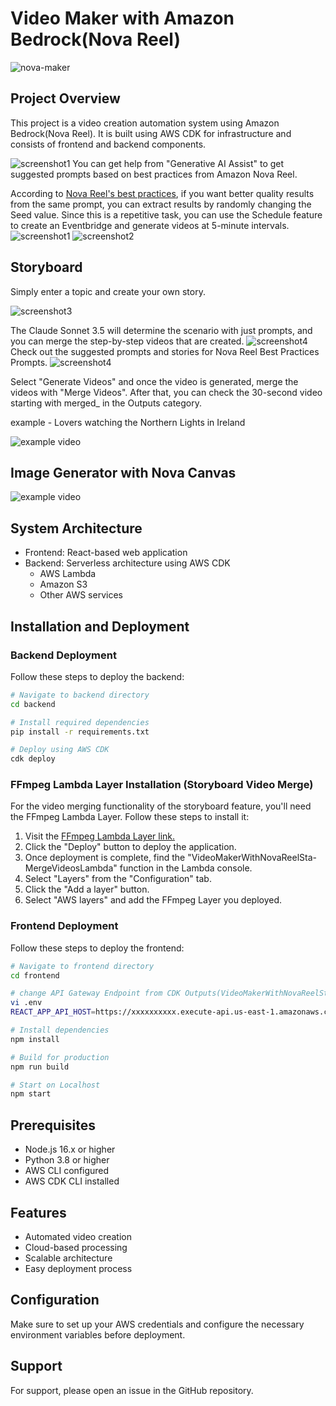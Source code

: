 # Video Maker with Amazon Bedrock(Nova Reel)
![nova-maker](./docs/images/nova-maker-architecture.jpeg)

## Project Overview
This project is a video creation automation system using Amazon Bedrock(Nova Reel). It is built using AWS CDK for infrastructure and consists of frontend and backend components.

![screenshot1](./docs/images/video-generation-service-1.jpeg)
You can get help from "Generative AI Assist" to get suggested prompts based on best practices from Amazon Nova Reel.

According to [Nova Reel's best practices](https://docs.aws.amazon.com/nova/latest/userguide/prompting-video-generation.html), if you want better quality results from the same prompt, you can extract results by randomly changing the Seed value. Since this is a repetitive task, you can use the Schedule feature to create an Eventbridge and generate videos at 5-minute intervals.
![screenshot1](./docs/images/video-generation-service-2.jpeg)
![screenshot2](./docs/images/video-generation-service-3.jpeg)

## Storyboard
Simply enter a topic and create your own story.

![screenshot3](./docs/images/storyboard-1.png)

 The Claude Sonnet 3.5 will determine the scenario with just prompts, and you can merge the step-by-step videos that are created.
![screenshot4](./docs/images/storyboard-2.png)
Check out the suggested prompts and stories for Nova Reel Best Practices Prompts.
![screenshot4](./docs/images/storyboard-3.png)

Select "Generate Videos" and once the video is generated, merge the videos with "Merge Videos". After that, you can check the 30-second video starting with merged_ in the Outputs category.

example - Lovers watching the Northern Lights in Ireland

![example video](./docs/images/Lovers.gif)

## Image Generator with Nova Canvas
![example video](./docs/images/image-generation-1.jpeg)

## System Architecture
- Frontend: React-based web application
- Backend: Serverless architecture using AWS CDK
  - AWS Lambda
  - Amazon S3
  - Other AWS services

## Installation and Deployment

### Backend Deployment
Follow these steps to deploy the backend:

```bash
# Navigate to backend directory
cd backend

# Install required dependencies
pip install -r requirements.txt

# Deploy using AWS CDK
cdk deploy
```

### FFmpeg Lambda Layer Installation (Storyboard Video Merge)
For the video merging functionality of the storyboard feature, you'll need the FFmpeg Lambda Layer. Follow these steps to install it:

1. Visit the [FFmpeg Lambda Layer link.](https://serverlessrepo.aws.amazon.com/applications/us-east-1/145266761615/ffmpeg-lambda-layer)
2. Click the "Deploy" button to deploy the application.
3. Once deployment is complete, find the "VideoMakerWithNovaReelSta-MergeVideosLambda" function in the Lambda console.
4. Select "Layers" from the "Configuration" tab.
5. Click the "Add a layer" button.
6. Select "AWS layers" and add the FFmpeg Layer you deployed.

### Frontend Deployment
Follow these steps to deploy the frontend:

```bash
# Navigate to frontend directory
cd frontend

# change API Gateway Endpoint from CDK Outputs(VideoMakerWithNovaReelStack.VideoMakerWithNovaReelAPIGateway)
vi .env
REACT_APP_API_HOST=https://xxxxxxxxxx.execute-api.us-east-1.amazonaws.com/prod

# Install dependencies
npm install

# Build for production
npm run build

# Start on Localhost
npm start
```

## Prerequisites
- Node.js 16.x or higher
- Python 3.8 or higher
- AWS CLI configured
- AWS CDK CLI installed

## Features
- Automated video creation
- Cloud-based processing
- Scalable architecture
- Easy deployment process

## Configuration
Make sure to set up your AWS credentials and configure the necessary environment variables before deployment.

## Support
For support, please open an issue in the GitHub repository.